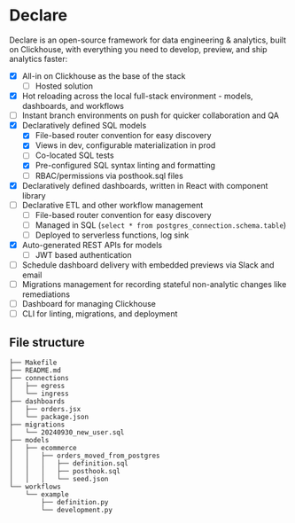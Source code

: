 # Declare

Declare is an open-source framework for data engineering & analytics, built on Clickhouse, with everything you need to develop, preview, and ship analytics faster:

-   [x] All-in on Clickhouse as the base of the stack
    -   [ ] Hosted solution
-   [x] Hot reloading across the local full-stack environment - models, dashboards, and workflows
-   [ ] Instant branch environments on push for quicker collaboration and QA
-   [x] Declaratively defined SQL models
    -   [x] File-based router convention for easy discovery
    -   [x] Views in dev, configurable materialization in prod
    -   [ ] Co-located SQL tests
    -   [x] Pre-configured SQL syntax linting and formatting
    -   [ ] RBAC/permissions via posthook.sql files
-   [x] Declaratively defined dashboards, written in React with component library
-   [ ] Declarative ETL and other workflow management
    -   [ ] File-based router convention for easy discovery
    -   [ ] Managed in SQL (`select * from postgres_connection.schema.table`)
    -   [ ] Deployed to serverless functions, log sink
-   [x] Auto-generated REST APIs for models
    -   [ ] JWT based authentication
-   [ ] Schedule dashboard delivery with embedded previews via Slack and email
-   [ ] Migrations management for recording stateful non-analytic changes like remediations
-   [ ] Dashboard for managing Clickhouse
-   [ ] CLI for linting, migrations, and deployment

## File structure

```
├── Makefile
├── README.md
├── connections
│   ├── egress
│   └── ingress
├── dashboards
│   ├── orders.jsx
│   └── package.json
├── migrations
│   └── 20240930_new_user.sql
├── models
│   ├── ecommerce
│   │   ├── orders_moved_from_postgres
│   │   │   ├── definition.sql
│   │   │   ├── posthook.sql
│   │   │   └── seed.json
└── workflows
    └── example
        ├── definition.py
        └── development.py
```
